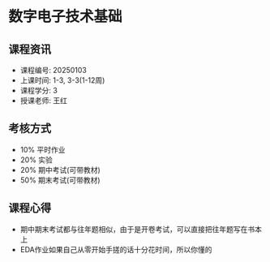 # 数字电子技术基础

## 课程资讯
- 课程编号: 20250103
- 上课时间: 1-3, 3-3(1-12周)
- 课程学分: 3
- 授课老师: 王红
  
## 考核方式
- 10% 平时作业
- 20% 实验
- 20% 期中考试(可带教材)
- 50% 期末考试(可带教材)

## 课程心得
- 期中期末考试都与往年题相似，由于是开卷考试，可以直接把往年题写在书本上
- EDA作业如果自己从零开始手搓的话十分花时间，所以你懂的
